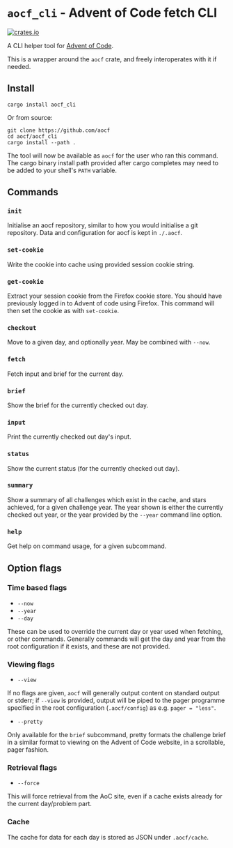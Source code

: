 # `aocf_cli` - Advent of Code fetch CLI

[![crates.io](https://img.shields.io/crates/v/aocf_cli)](https://crates.io/crates/aocf_cli)

A CLI helper tool for [Advent of Code](https://adventofcode.com/).

This is a wrapper around the `aocf` crate, and freely interoperates with it if
needed.

## Install

```
cargo install aocf_cli
```

Or from source:

```
git clone https://github.com/aocf
cd aocf/aocf_cli
cargo install --path .
```

The tool will now be available as `aocf` for the user who ran this command. The
cargo binary install path provided after cargo completes may need to be added
to your shell's `PATH` variable.

## Commands

### `init`

Initialise an aocf repository, similar to how you would initialise a git
repository. Data and configuration for aocf is kept in `./.aocf`.

### `set-cookie`

Write the cookie into cache using provided session cookie string.

### `get-cookie`

Extract your session cookie from the Firefox cookie store. You should have
previously logged in to Advent of code using Firefox. This command will then
set the cookie as with `set-cookie`.

### `checkout`

Move to a given day, and optionally year. May be combined with `--now`.

### `fetch`

Fetch input and brief for the current day.

### `brief`

Show the brief for the currently checked out day.

### `input`

Print the currently checked out day's input.

### `status`

Show the current status (for the currently checked out day).

### `summary`

Show a summary of all challenges which exist in the cache, and stars achieved,
for a given challenge year. The year shown is either the currently checked out
year, or the year provided by the `--year` command line option.

### `help`

Get help on command usage, for a given subcommand.

## Option flags

### Time based flags

* `--now`
* `--year`
* `--day`

These can be used to override the current day or year used when fetching, or
other commands. Generally commands will get the day and year from the
root configuration if it exists, and these are not provided.

### Viewing flags

* `--view`

If no flags are given, `aocf` will generally output content on standard output
or stderr; if `--view` is provided, output will be piped to the pager programme
specified in the root configuration (`.aocf/config`) as e.g. `pager = "less"`.

* `--pretty`

Only available for the `brief` subcommand, pretty formats the challenge brief
in a similar format to viewing on the Advent of Code website, in a scrollable,
pager fashion.

### Retrieval flags

* `--force`

This will force retrieval from the AoC site, even if a cache exists already for
the current day/problem part.

### Cache

The cache for data for each day is stored as JSON under `.aocf/cache`.

